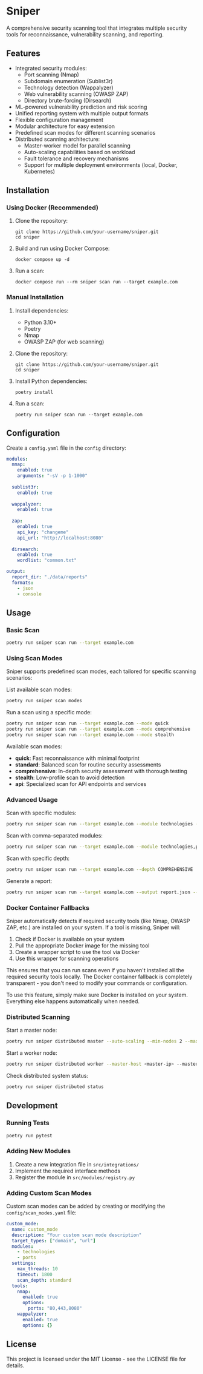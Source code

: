 # Sniper

A comprehensive security scanning tool that integrates multiple security tools for reconnaissance, vulnerability scanning, and reporting.

## Features

- Integrated security modules:
  - Port scanning (Nmap)
  - Subdomain enumeration (Sublist3r)
  - Technology detection (Wappalyzer)
  - Web vulnerability scanning (OWASP ZAP)
  - Directory brute-forcing (Dirsearch)
- ML-powered vulnerability prediction and risk scoring
- Unified reporting system with multiple output formats
- Flexible configuration management
- Modular architecture for easy extension
- Predefined scan modes for different scanning scenarios
- Distributed scanning architecture:
  - Master-worker model for parallel scanning
  - Auto-scaling capabilities based on workload
  - Fault tolerance and recovery mechanisms
  - Support for multiple deployment environments (local, Docker, Kubernetes)

## Installation

### Using Docker (Recommended)

1. Clone the repository:
   ```
   git clone https://github.com/your-username/sniper.git
   cd sniper
   ```

2. Build and run using Docker Compose:
   ```
   docker compose up -d
   ```

3. Run a scan:
   ```
   docker compose run --rm sniper scan run --target example.com
   ```

### Manual Installation

1. Install dependencies:
   - Python 3.10+
   - Poetry
   - Nmap
   - OWASP ZAP (for web scanning)

2. Clone the repository:
   ```
   git clone https://github.com/your-username/sniper.git
   cd sniper
   ```

3. Install Python dependencies:
   ```
   poetry install
   ```

4. Run a scan:
   ```
   poetry run sniper scan run --target example.com
   ```

## Configuration

Create a `config.yaml` file in the `config` directory:

```yaml
modules:
  nmap:
    enabled: true
    arguments: "-sV -p 1-1000"
  
  sublist3r:
    enabled: true
    
  wappalyzer:
    enabled: true
    
  zap:
    enabled: true
    api_key: "changeme"
    api_url: "http://localhost:8080"
    
  dirsearch:
    enabled: true
    wordlist: "common.txt"

output:
  report_dir: "./data/reports"
  formats:
    - json
    - console
```

## Usage

### Basic Scan

```bash
poetry run sniper scan run --target example.com
```

### Using Scan Modes

Sniper supports predefined scan modes, each tailored for specific scanning scenarios:

List available scan modes:
```bash
poetry run sniper scan modes
```

Run a scan using a specific mode:
```bash
poetry run sniper scan run --target example.com --mode quick
poetry run sniper scan run --target example.com --mode comprehensive
poetry run sniper scan run --target example.com --mode stealth
```

Available scan modes:
- **quick**: Fast reconnaissance with minimal footprint
- **standard**: Balanced scan for routine security assessments
- **comprehensive**: In-depth security assessment with thorough testing
- **stealth**: Low-profile scan to avoid detection
- **api**: Specialized scan for API endpoints and services

### Advanced Usage

Scan with specific modules:
```bash
poetry run sniper scan run --target example.com --module technologies --module ports
```

Scan with comma-separated modules:
```bash
poetry run sniper scan run --target example.com --module technologies,ports,web
```

Scan with specific depth:
```bash
poetry run sniper scan run --target example.com --depth COMPREHENSIVE
```

Generate a report:
```bash
poetry run sniper scan run --target example.com --output report.json --json
```

### Docker Container Fallbacks

Sniper automatically detects if required security tools (like Nmap, OWASP ZAP, etc.) are installed on your system. If a tool is missing, Sniper will:

1. Check if Docker is available on your system
2. Pull the appropriate Docker image for the missing tool
3. Create a wrapper script to use the tool via Docker
4. Use this wrapper for scanning operations

This ensures that you can run scans even if you haven't installed all the required security tools locally. The Docker container fallback is completely transparent - you don't need to modify your commands or configuration.

To use this feature, simply make sure Docker is installed on your system. Everything else happens automatically when needed.

### Distributed Scanning

Start a master node:
```bash
poetry run sniper distributed master --auto-scaling --min-nodes 2 --max-nodes 5
```

Start a worker node:
```bash
poetry run sniper distributed worker --master-host <master-ip> --master-port 5000
```

Check distributed system status:
```bash
poetry run sniper distributed status
```

## Development

### Running Tests

```bash
poetry run pytest
```

### Adding New Modules

1. Create a new integration file in `src/integrations/`
2. Implement the required interface methods
3. Register the module in `src/modules/registry.py`

### Adding Custom Scan Modes

Custom scan modes can be added by creating or modifying the `config/scan_modes.yaml` file:

```yaml
custom_mode:
  name: custom_mode
  description: "Your custom scan mode description"
  target_types: ["domain", "url"]
  modules:
    - technologies
    - ports
  settings:
    max_threads: 10
    timeout: 1800
    scan_depth: standard
  tools:
    nmap:
      enabled: true
      options:
        ports: "80,443,8080"
    wappalyzer:
      enabled: true
      options: {}
```

## License

This project is licensed under the MIT License - see the LICENSE file for details.